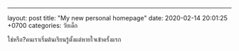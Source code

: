 ---
layout: post
title:  "My new personal homepage"
date:   2020-02-14 20:01:25 +0700
categories: วัยเด็ก

ใช่หรือ?คนเราเริ่มต้นเรียนรู้ตั้งแต่หายใจเข้าครั้งแรก
